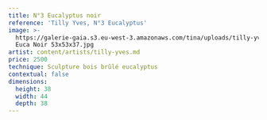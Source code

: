 ```yaml
---
title: N°3 Eucalyptus noir
reference: 'Tilly Yves, N°3 Eucalyptus'
image: >-
  https://galerie-gaia.s3.eu-west-3.amazonaws.com/tina/uploads/tilly-yves/galerie-gaia-tilly-yves-NÂ°3
  Euca Noir 53x53x37.jpg
artist: content/artists/tilly-yves.md
price: 2500
technique: Sculpture bois brûlé eucalyptus
contextual: false
dimensions:
  height: 38
  width: 44
  depth: 38
---
```


